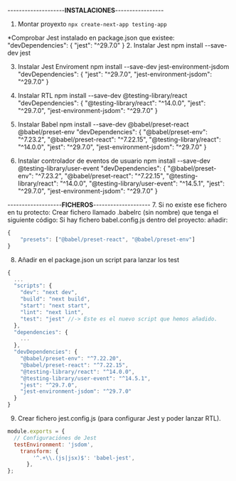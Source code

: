


--------------------**INSTALACIONES**-----------------
1. Montar proyexto
<code>npx create-next-app testing-app</code>


*Comprobar Jest instalado en package.json que existee: 
"devDependencies": {
    "jest": "^29.7.0"
  }
2. Instalar Jest 
npm install --save-dev jest


3. Instalar Jest Enviroment 
npm install --save-dev jest-environment-jsdom
"devDependencies": {
    "jest": "^29.7.0",
    "jest-environment-jsdom": "^29.7.0"
  }


4.  Instalar RTL
npm install --save-dev @testing-library/react
"devDependencies": {
    "@testing-library/react": "^14.0.0",
    "jest": "^29.7.0",
    "jest-environment-jsdom": "^29.7.0"
  }


5. Instalar Babel
npm install --save-dev @babel/preset-react @babel/preset-env
"devDependencies": {
    "@babel/preset-env": "^7.23.2",
    "@babel/preset-react": "^7.22.15",
    "@testing-library/react": "^14.0.0",
    "jest": "^29.7.0",
    "jest-environment-jsdom": "^29.7.0"
  }


6. Instalar controlador de eventos de usuario
npm install --save-dev @testing-library/user-event
"devDependencies": {
    "@babel/preset-env": "^7.23.2",
    "@babel/preset-react": "^7.22.15",
    "@testing-library/react": "^14.0.0",
    "@testing-library/user-event": "^14.5.1",
    "jest": "^29.7.0",
    "jest-environment-jsdom": "^29.7.0"
  }



-------------------**FICHEROS**--------------------
7. Si no existe ese fichero en tu protecto: Crear fichero llamado .babelrc (sin nombre) que tenga el siguiente código:
Si hay fichero babel.config.js dentro del proyecto: añadir:
```javascript
{
    "presets": ["@babel/preset-react", "@babel/preset-env"]
}
```

8. Añadir en el package.json un script para lanzar los test

```javascript
{
  ...
  "scripts": {
    "dev": "next dev",
    "build": "next build",
    "start": "next start",
    "lint": "next lint",
    "test": "jest" //-> Este es el nuevo script que hemos añadido.
  },
  "dependencies": {
    ...
  },
  "devDependencies": {
    "@babel/preset-env": "^7.22.20",
    "@babel/preset-react": "^7.22.15",
    "@testing-library/react": "^14.0.0",
    "@testing-library/user-event": "^14.5.1",
    "jest": "^29.7.0",
    "jest-environment-jsdom": "^29.7.0"
  }
}
```

9. Crear fichero jest.config.js (para configurar Jest y poder lanzar RTL).
```javascript
module.exports = {
  // Configuraciónes de Jest
  testEnvironment: 'jsdom',
    transform: {
        '^.+\\.(js|jsx)$': 'babel-jest',
      },
};
```